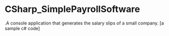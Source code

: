# CSharp_SimplePayrollSoftware
.A console application that generates the salary slips of a small company. [a sample c# code]
